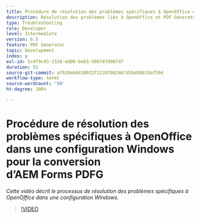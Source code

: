 ```yaml
---
title: Procédure de résolution des problèmes spécifiques à OpenOffice dans une configuration Windows
description: Résolution des problèmes liés à OpenOffice et PDF Generator dans une configuration Windows.
type: Troubleshooting
role: Developer
level: Intermediate
version: 6.5
feature: PDF Generator
topic: Development
index: y
exl-id: 5c4f9c93-1328-4d06-beb5-500787d987d7
duration: 52
source-git-commit: af928e60410022f12207082467d3bd9b818af59d
workflow-type: tm+mt
source-wordcount: '50'
ht-degree: 100%

---
```


# Procédure de résolution des problèmes spécifiques à OpenOffice dans une configuration Windows pour la conversion d’AEM Forms PDFG

*Cette vidéo décrit le processus de résolution des problèmes spécifiques à OpenOffice dans une configuration Windows.*

>[!VIDEO](https://video.tv.adobe.com/v/335481?quality=12&learn=on)

